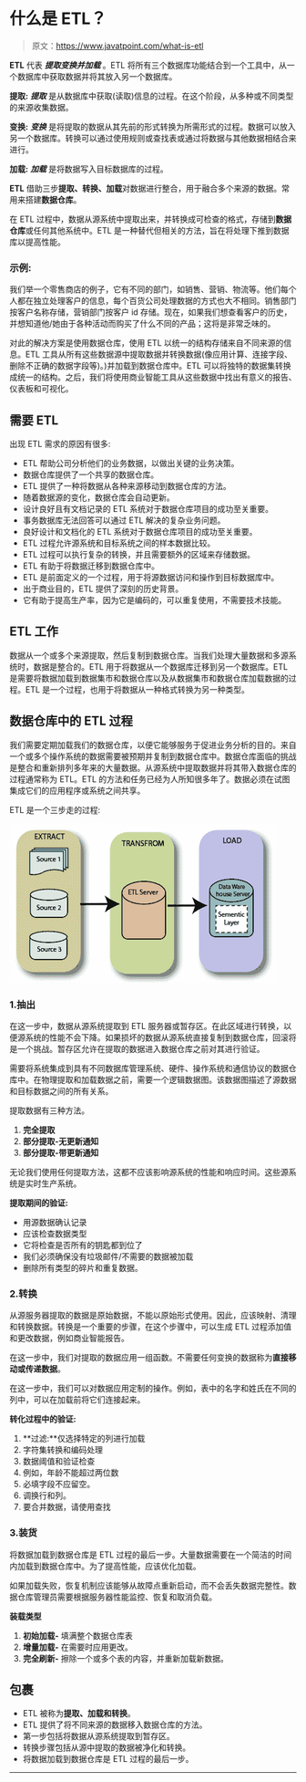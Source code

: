 # 什么是 ETL？

> 原文：<https://www.javatpoint.com/what-is-etl>

**ETL** 代表 ***提取变换并加载*** 。ETL 将所有三个数据库功能结合到一个工具中，从一个数据库中获取数据并将其放入另一个数据库。

**提取:** ***提取*** 是从数据库中获取(读取)信息的过程。在这个阶段，从多种或不同类型的来源收集数据。

**变换:** ***变换*** 是将提取的数据从其先前的形式转换为所需形式的过程。数据可以放入另一个数据库。转换可以通过使用规则或查找表或通过将数据与其他数据相结合来进行。

**加载:** ***加载*** 是将数据写入目标数据库的过程。

**ETL** 借助三步**提取、转换、加载**对数据进行整合，用于融合多个来源的数据。常用来搭建**数据仓库**。

在 ETL 过程中，数据从源系统中提取出来，并转换成可检查的格式，存储到**数据仓库**或任何其他系统中。ETL 是一种替代但相关的方法，旨在将处理下推到数据库以提高性能。

### 示例:

我们举一个零售商店的例子，它有不同的部门，如销售、营销、物流等。他们每个人都在独立处理客户的信息，每个百货公司处理数据的方式也大不相同。销售部门按客户名称存储，营销部门按客户 id 存储。现在，如果我们想查看客户的历史，并想知道他/她由于各种活动而购买了什么不同的产品；这将是非常乏味的。

对此的解决方案是使用数据仓库，使用 ETL 以统一的结构存储来自不同来源的信息。ETL 工具从所有这些数据源中提取数据并转换数据(像应用计算、连接字段、删除不正确的数据字段等)。)并加载到数据仓库中。ETL 可以将独特的数据集转换成统一的结构。之后，我们将使用商业智能工具从这些数据中找出有意义的报告、仪表板和可视化。

## 需要 ETL

出现 ETL 需求的原因有很多:

*   ETL 帮助公司分析他们的业务数据，以做出关键的业务决策。
*   数据仓库提供了一个共享的数据仓库。
*   ETL 提供了一种将数据从各种来源移动到数据仓库的方法。
*   随着数据源的变化，数据仓库会自动更新。
*   设计良好且有文档记录的 ETL 系统对于数据仓库项目的成功至关重要。
*   事务数据库无法回答可以通过 ETL 解决的复杂业务问题。
*   良好设计和文档化的 ETL 系统对于数据仓库项目的成功至关重要。
*   ETL 过程允许源系统和目标系统之间的样本数据比较。
*   ETL 过程可以执行复杂的转换，并且需要额外的区域来存储数据。
*   ETL 有助于将数据迁移到数据仓库中。
*   ETL 是前面定义的一个过程，用于将源数据访问和操作到目标数据库中。
*   出于商业目的，ETL 提供了深刻的历史背景。
*   它有助于提高生产率，因为它是编码的，可以重复使用，不需要技术技能。

## ETL 工作

数据从一个或多个来源提取，然后复制到数据仓库。当我们处理大量数据和多源系统时，数据是整合的。ETL 用于将数据从一个数据库迁移到另一个数据库。ETL 是需要将数据加载到数据集市和数据仓库以及从数据集市和数据仓库加载数据的过程。ETL 是一个过程，也用于将数据从一种格式转换为另一种类型。

## 数据仓库中的 ETL 过程

我们需要定期加载我们的数据仓库，以便它能够服务于促进业务分析的目的。来自一个或多个操作系统的数据需要被预期并复制到数据仓库中。数据仓库面临的挑战是整合和重新排列多年来的大量数据。从源系统中提取数据并将其带入数据仓库的过程通常称为 ETL。ETL 的方法和任务已经为人所知很多年了。数据必须在试图集成它们的应用程序或系统之间共享。

ETL 是一个三步走的过程:

![What is ETL](img/6eee960092b21c43b914a703c7bc0fdf.png)

### 1.抽出

在这一步中，数据从源系统提取到 ETL 服务器或暂存区。在此区域进行转换，以便源系统的性能不会下降。如果损坏的数据从源系统直接复制到数据仓库，回滚将是一个挑战。暂存区允许在提取的数据进入数据仓库之前对其进行验证。

需要将系统集成到具有不同数据库管理系统、硬件、操作系统和通信协议的数据仓库中。在物理提取和加载数据之前，需要一个逻辑数据图。该数据图描述了源数据和目标数据之间的所有关系。

提取数据有三种方法。

1.  **完全提取**
2.  **部分提取-无更新通知**
3.  **部分提取-带更新通知**

无论我们使用任何提取方法，这都不应该影响源系统的性能和响应时间。这些源系统是实时生产系统。

**提取期间的验证:**

*   用源数据确认记录
*   应该检查数据类型
*   它将检查是否所有的钥匙都到位了
*   我们必须确保没有垃圾邮件/不需要的数据被加载
*   删除所有类型的碎片和重复数据。

### 2.转换

从源服务器提取的数据是原始数据，不能以原始形式使用。因此，应该映射、清理和转换数据。转换是一个重要的步骤，在这个步骤中，可以生成 ETL 过程添加值和更改数据，例如商业智能报告。

在这一步中，我们对提取的数据应用一组函数。不需要任何变换的数据称为**直接移动或传递数据**。

在这一步中，我们可以对数据应用定制的操作。例如，表中的名字和姓氏在不同的列中，可以在加载前将它们连接起来。

**转化过程中的验证:**

1.  **过滤:**仅选择特定的列进行加载
2.  字符集转换和编码处理
3.  数据阈值和验证检查
4.  例如，年龄不能超过两位数
5.  必填字段不应留空。
6.  调换行和列。
7.  要合并数据，请使用查找

### 3.装货

将数据加载到数据仓库是 ETL 过程的最后一步。大量数据需要在一个简洁的时间内加载到数据仓库中。为了提高性能，应该优化加载。

如果加载失败，恢复机制应该能够从故障点重新启动，而不会丢失数据完整性。数据仓库管理员需要根据服务器性能监控、恢复和取消负载。

**装载类型**

1.  **初始加载-** 填满整个数据仓库表
2.  **增量加载-** 在需要时应用更改。
3.  **完全刷新-** 擦除一个或多个表的内容，并重新加载新数据。

## 包裹

*   ETL 被称为**提取、加载和转换**。
*   ETL 提供了将不同来源的数据移入数据仓库的方法。
*   第一步包括将数据从源系统提取到暂存区。
*   转换步骤包括从源中提取的数据被净化和转换。
*   将数据加载到数据仓库是 ETL 过程的最后一步。

* * *
